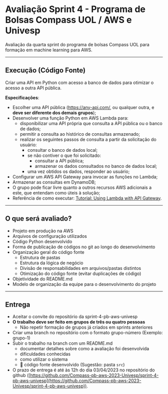 # Avaliação Sprint 4 - Programa de Bolsas Compass UOL / AWS e Univesp

Avaliação da quarta sprint do programa de bolsas Compass UOL para formação em machine learning para AWS.

***

## Execução (Código Fonte)

Criar uma API em Python com acesso a banco de dados para otimizar o acesso a outra API pública.

**Especificações**:

* Escolher uma API pública (https://any-api.com/, ou qualquer outra, e **deve ser diferente dos demais grupos**);
* Desenvolver uma função Python em AWS Lambda para:
  * disponibilizar uma API própria que consulta a API pública ou o banco de dados;
  * permitir a consulta ao histórico de consultas armazenado;
  * realizar os seguintes passos de consulta a partir da solicitação do usuário: 
    * consultar o banco de dados local;
    * se não contiver o que foi solicitado:
      * consultar a API pública;
      * armazenar os dados consultados no banco de dados local;
    * uma vez obtidos os dados, responder ao usuário;
* Configurar um AWS API Gateway para invocar as funções no Lambda;
* Armazenar as consultas em DynamoDB;
* O grupo pode ficar livre quanto a outros recursos AWS adicionais a este, que entendam como úteis à solução;
* Referência de como executar: [Tutorial: Using Lambda with API Gateway](https://docs.aws.amazon.com/lambda/latest/dg/services-apigateway-tutorial.html).



***

## O que será avaliado?

- Projeto em produção na AWS
- Arquivos de configuração utilizados
- Código Python desenvolvido
- Forma de publicação de códigos no git ao longo do desenvolvimento
- Organização geral do código fonte
  - Estrutura de pastas
  - Estrutura da lógica de negócio
  - Divisão de responsabilidades em arquivos/pastas distintos
  - Otimização do código fonte (evitar duplicações de código)
- Objetividade do README.md
- Modelo de organização da equipe para o desenvolvimento do projeto

***

## Entrega

- Aceitar o convite do repositório da sprint-4-pb-aws-univesp
- **O trabalho deve ser feito em grupos de três ou quatro pessoas**
  - Não repetir formação de grupos já criados em sprints anteriores
- Criar uma branch no repositório com o formato grupo-número (Exemplo: grupo-1)
- Subir o trabalho na branch com um README.md
  - documentar detalhes sobre como a avaliação foi desenvolvida
  - dificuldades conhecidas
  - como utilizar o sistema
  - 🔨 código fonte desenvolvido (Sugestão: pasta `src`)
- O prazo de entrega é até às 12h do dia 03/04/2023 no repositório do github ([https://github.com/Compass-pb-aws-2023-Univesp/sprint-4-pb-aws-univesp](https://github.com/Compass-pb-aws-2023-Univesp/sprint-4-pb-aws-univesp)).
